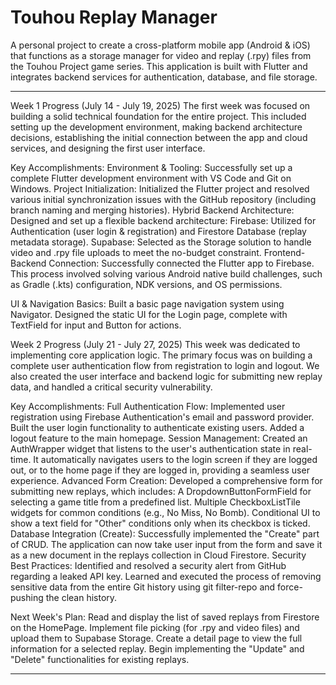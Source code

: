# Touhou Replay Manager

A personal project to create a cross-platform mobile app (Android & iOS) that functions as a storage manager for video and replay (.rpy) files from the Touhou Project game series.
This application is built with Flutter and integrates backend services for authentication, database, and file storage.

---

Week 1 Progress (July 14 - July 19, 2025)
The first week was focused on building a solid technical foundation for the entire project. This included setting up the development environment, making backend architecture decisions, establishing the initial connection between the app and cloud services, and designing the first user interface.

Key Accomplishments:
Environment & Tooling: Successfully set up a complete Flutter development environment with VS Code and Git on Windows.
Project Initialization: Initialized the Flutter project and resolved various initial synchronization issues with the GitHub repository (including branch naming and merging histories).
Hybrid Backend Architecture: Designed and set up a flexible backend architecture:
Firebase: Utilized for Authentication (user login & registration) and Firestore Database (replay metadata storage).
Supabase: Selected as the Storage solution to handle video and .rpy file uploads to meet the no-budget constraint.
Frontend-Backend Connection: Successfully connected the Flutter app to Firebase. This process involved solving various Android native build challenges, such as Gradle (.kts) configuration, NDK versions, and OS permissions.

UI & Navigation Basics:
Built a basic page navigation system using Navigator.
Designed the static UI for the Login page, complete with TextField for input and Button for actions.

Week 2 Progress (July 21 - July 27, 2025)
This week was dedicated to implementing core application logic. The primary focus was on building a complete user authentication flow from registration to login and logout. We also created the user interface and backend logic for submitting new replay data, and handled a critical security vulnerability.

Key Accomplishments:
Full Authentication Flow: Implemented user registration using Firebase Authentication's email and password provider. Built the user login functionality to authenticate existing users. Added a logout feature to the main homepage.
Session Management: Created an AuthWrapper widget that listens to the user's authentication state in real-time. It automatically navigates users to the login screen if they are logged out, or to the home page if they are logged in, providing a seamless user experience.
Advanced Form Creation: Developed a comprehensive form for submitting new replays, which includes:
A DropdownButtonFormField for selecting a game title from a predefined list.
Multiple CheckboxListTile widgets for common conditions (e.g., No Miss, No Bomb).
Conditional UI to show a text field for "Other" conditions only when its checkbox is ticked.
Database Integration (Create): Successfully implemented the "Create" part of CRUD. The application can now take user input from the form and save it as a new document in the replays collection in Cloud Firestore.
Security Best Practices: Identified and resolved a security alert from GitHub regarding a leaked API key. Learned and executed the process of removing sensitive data from the entire Git history using git filter-repo and force-pushing the clean history.

Next Week's Plan:
Read and display the list of saved replays from Firestore on the HomePage.
Implement file picking (for .rpy and video files) and upload them to Supabase Storage.
Create a detail page to view the full information for a selected replay.
Begin implementing the "Update" and "Delete" functionalities for existing replays.

---
